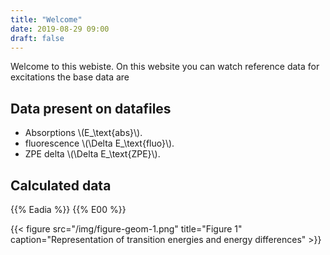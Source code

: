 ```yaml
---
title: "Welcome"
date: 2019-08-29 09:00
draft: false
---
```


Welcome to this webiste.
On this website you can watch reference data for excitations the base data are

## Data present on datafiles

- Absorptions \\(E_\text{abs}\\).
- fluorescence \\(\Delta E_\text{fluo}\\).
- ZPE delta \\(\Delta E_\text{ZPE}\\).

## Calculated data

{{% Eadia %}}
{{% E00 %}}

{{< figure src="/img/figure-geom-1.png" title="Figure 1" caption="Representation of transition energies and energy differences" >}}
